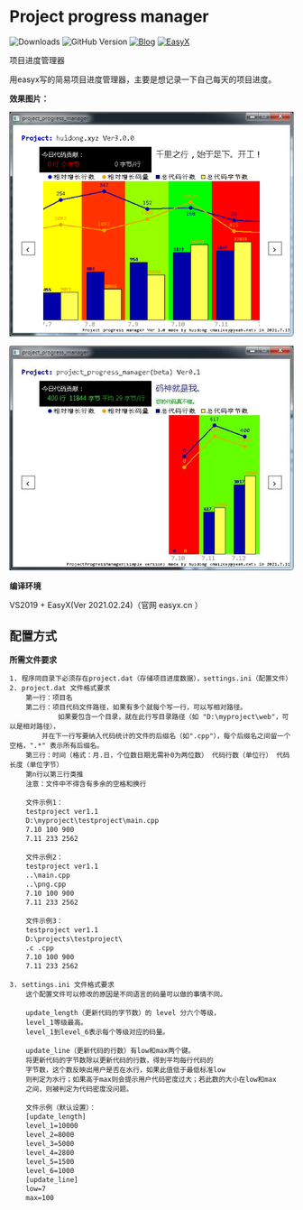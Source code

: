 # Project progress manager
![Downloads](https://img.shields.io/github/downloads/zouhuidong/project_progress_manager/total)
![GitHub Version](https://img.shields.io/github/v/release/zouhuidong/project_progress_manager)
[![Blog](https://img.shields.io/badge/blog-huidong.xyz-green.svg)](http://huidong.xyz)
[![EasyX](https://img.shields.io/badge/graphics-EasyX-orange.svg)](https://easyx.cn)

项目进度管理器

用easyx写的简易项目进度管理器，主要是想记录一下自己每天的项目进度。

__效果图片：__

![运行截图](https://github.com/zouhuidong/project_progress_manager/blob/master/screenshots/2.png)

![运行截图](https://github.com/zouhuidong/project_progress_manager/blob/master/screenshots/1.jpg)


__编译环境__

VS2019 + EasyX(Ver 2021.02.24)（官网 easyx.cn ）


## 配置方式

__所需文件要求__

	1. 程序同目录下必须存在project.dat（存储项目进度数据），settings.ini（配置文件）
	2. project.dat 文件格式要求
		第一行：项目名
		第二行：项目代码文件路径，如果有多个就每个写一行，可以写相对路径。
     			如果要包含一个目录，就在此行写目录路径（如 "D:\myproject\web"，可以是相对路径），
			并在下一行写要纳入代码统计的文件的后缀名（如".cpp"），每个后缀名之间留一个空格，".*" 表示所有后缀名。
		第三行：时间（格式：月.日，个位数日期无需补0为两位数） 代码行数（单位行） 代码长度（单位字节）
		第n行以第三行类推
		注意：文件中不得含有多余的空格和换行

		文件示例1：
		testproject ver1.1
		D:\myproject\testproject\main.cpp
		7.10 100 900
		7.11 233 2562

		文件示例2：
		testproject ver1.1
		..\main.cpp
		..\png.cpp
		7.10 100 900
		7.11 233 2562

		文件示例3：
		testproject ver1.1
		D:\projects\testproject\
		.c .cpp
		7.10 100 900
		7.11 233 2562

	3. settings.ini 文件格式要求
	    这个配置文件可以修改的原因是不同语言的码量可以做的事情不同。

	    update_length（更新代码的字节数）的 level 分六个等级，
	    level_1等级最高。
	    level_1到level_6表示每个等级对应的码量。

	    update_line（更新代码的行数）有low和max两个键。
	    将更新代码的字节数除以更新代码的行数，得到平均每行代码的
	    字节数，这个数反映出用户是否在水行，如果此值低于最低标准low
	    则判定为水行；如果高于max则会提示用户代码密度过大；若此数的大小在low和max
	    之间，则被判定为代码密度没问题。
	    
	    文件示例（默认设置）：
		[update_length]
		level_1=10000
		level_2=8000
		level_3=5000
		level_4=2800
		level_5=1500
		level_6=1000
		[update_line]
		low=7
		max=100
